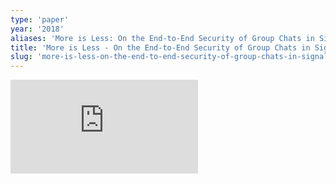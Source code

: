 ```yaml
---
type: 'paper'
year: '2018'
aliases: 'More is Less: On the End-to-End Security of Group Chats in Signal, WhatsApp, and Threema'
title: 'More is Less - On the End-to-End Security of Group Chats in Signal, WhatsApp, and Threema'
slug: 'more-is-less-on-the-end-to-end-security-of-group-chats-in-signal-whatsapp-and-threema'
---
```


![](https://static.meri.garden/2f05ba332d5eef4fc8c064601e5fd5e0.pdf)
